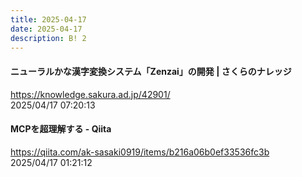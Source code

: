 ```yaml
---
title: 2025-04-17
date: 2025-04-17
description: B! 2
---
```


#### ニューラルかな漢字変換システム「Zenzai」の開発 | さくらのナレッジ
https://knowledge.sakura.ad.jp/42901/<br>
2025/04/17 07:20:13<br>


#### MCPを超理解する - Qiita
https://qiita.com/ak-sasaki0919/items/b216a06b0ef33536fc3b<br>
2025/04/17 01:21:12<br>


